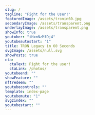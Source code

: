 ```yaml
---
slug: /
tagline: "Fight for the User!"
featuredImage: /assets/tronin60.jpg
secondaryImage: /assets/transparent.png
underlayImage: /assets/transparent.png
showInfo: true
youtuber: "iHxmNzMfDj4"
youtubeautostart: "1"
title: TRON Legacy in 60 Seconds
svgImage: /assets/null.svg
showPosts: true
cta:
  ctaText: Fight for the user!
  ctaLink: /photos/
youtubeend: ""
showFeature: ""
nftredeem: ""
youtubecontrols: ""
template: index-page
youtubemute: "1"
svgzindex: ""
youtubestart: ""
---
```


